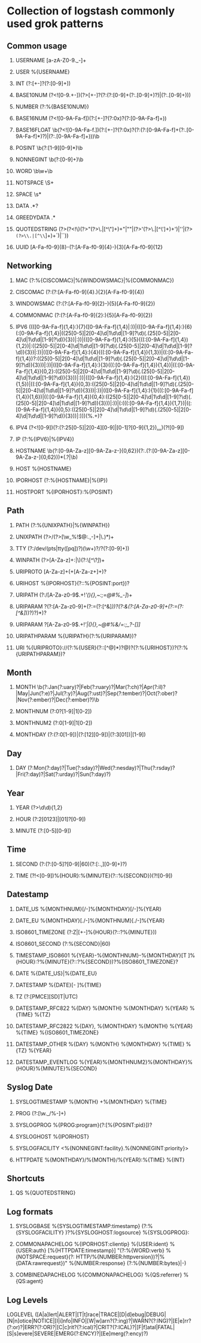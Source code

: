 # Collection of logstash commonly used grok patterns

## Common usage

1. USERNAME [a-zA-Z0-9._-]+

2. USER %{USERNAME}

3. INT (?:[+-]?(?:[0-9]+))

4. BASE10NUM (?<![0-9.+-])(?>[+-]?(?:(?:[0-9]+(?:\.[0-9]+)?)|(?:\.[0-9]+)))

5. NUMBER (?:%{BASE10NUM})

6. BASE16NUM (?<![0-9A-Fa-f])(?:[+-]?(?:0x)?(?:[0-9A-Fa-f]+))

7. BASE16FLOAT \b(?<![0-9A-Fa-f.])(?:[+-]?(?:0x)?(?:(?:[0-9A-Fa-f]+(?:\.[0-9A-Fa-f]*)?)|(?:\.[0-9A-Fa-f]+)))\b

8. POSINT \b(?:[1-9][0-9]*)\b

9. NONNEGINT \b(?:[0-9]+)\b

10. WORD \b\w+\b

11. NOTSPACE \S+

12. SPACE \s*

13. DATA .*?

14. GREEDYDATA .*

15. QUOTEDSTRING (?>(?<!\\)(?>"(?>\\.|[^\\"]+)+"|""|(?>'(?>\\.|[^\\']+)+')|''|(?>`(?>\\.|[^\\`]+)+`)|``))

16. UUID [A-Fa-f0-9]{8}-(?:[A-Fa-f0-9]{4}-){3}[A-Fa-f0-9]{12}

## Networking

1. MAC (?:%{CISCOMAC}|%{WINDOWSMAC}|%{COMMONMAC})

2. CISCOMAC (?:(?:[A-Fa-f0-9]{4}\.){2}[A-Fa-f0-9]{4})

3. WINDOWSMAC (?:(?:[A-Fa-f0-9]{2}-){5}[A-Fa-f0-9]{2})

4. COMMONMAC (?:(?:[A-Fa-f0-9]{2}:){5}[A-Fa-f0-9]{2})

5. IPV6 ((([0-9A-Fa-f]{1,4}:){7}([0-9A-Fa-f]{1,4}|:))|(([0-9A-Fa-f]{1,4}:){6}(:[0-9A-Fa-f]{1,4}|((25[0-5]|2[0-4]\d|1\d\d|[1-9]?\d)(\.(25[0-5]|2[0-4]\d|1\d\d|[1-9]?\d)){3})|:))|(([0-9A-Fa-f]{1,4}:){5}(((:[0-9A-Fa-f]{1,4}){1,2})|:((25[0-5]|2[0-4]\d|1\d\d|[1-9]?\d)(\.(25[0-5]|2[0-4]\d|1\d\d|[1-9]?\d)){3})|:))|(([0-9A-Fa-f]{1,4}:){4}(((:[0-9A-Fa-f]{1,4}){1,3})|((:[0-9A-Fa-f]{1,4})?:((25[0-5]|2[0-4]\d|1\d\d|[1-9]?\d)(\.(25[0-5]|2[0-4]\d|1\d\d|[1-9]?\d)){3}))|:))|(([0-9A-Fa-f]{1,4}:){3}(((:[0-9A-Fa-f]{1,4}){1,4})|((:[0-9A-Fa-f]{1,4}){0,2}:((25[0-5]|2[0-4]\d|1\d\d|[1-9]?\d)(\.(25[0-5]|2[0-4]\d|1\d\d|[1-9]?\d)){3}))|:))|(([0-9A-Fa-f]{1,4}:){2}(((:[0-9A-Fa-f]{1,4}){1,5})|((:[0-9A-Fa-f]{1,4}){0,3}:((25[0-5]|2[0-4]\d|1\d\d|[1-9]?\d)(\.(25[0-5]|2[0-4]\d|1\d\d|[1-9]?\d)){3}))|:))|(([0-9A-Fa-f]{1,4}:){1}(((:[0-9A-Fa-f]{1,4}){1,6})|((:[0-9A-Fa-f]{1,4}){0,4}:((25[0-5]|2[0-4]\d|1\d\d|[1-9]?\d)(\.(25[0-5]|2[0-4]\d|1\d\d|[1-9]?\d)){3}))|:))|(:(((:[0-9A-Fa-f]{1,4}){1,7})|((:[0-9A-Fa-f]{1,4}){0,5}:((25[0-5]|2[0-4]\d|1\d\d|[1-9]?\d)(\.(25[0-5]|2[0-4]\d|1\d\d|[1-9]?\d)){3}))|:)))(%.+)?

6. IPV4 (?<![0-9])(?:(?:25[0-5]|2[0-4][0-9]|[0-1]?[0-9]{1,2})[.](?:25[0-5]|2[0-4][0-9]|[0-1]?[0-9]{1,2})[.](?:25[0-5]|2[0-4][0-9]|[0-1]?[0-9]{1,2})[.](?:25[0-5]|2[0-4][0-9]|[0-1]?[0-9]{1,2}))(?![0-9])

7. IP (?:%{IPV6}|%{IPV4})

8. HOSTNAME \b(?:[0-9A-Za-z][0-9A-Za-z-]{0,62})(?:\.(?:[0-9A-Za-z][0-9A-Za-z-]{0,62}))*(\.?|\b)

9. HOST %{HOSTNAME}

10. IPORHOST (?:%{HOSTNAME}|%{IP})

11. HOSTPORT %{IPORHOST}:%{POSINT}


## Path

1. PATH (?:%{UNIXPATH}|%{WINPATH})

2. UNIXPATH (?>/(?>[\w_%!$@:.,-]+|\\.)*)+

3. TTY (?:/dev/(pts|tty([pq])?)(\w+)?/?(?:[0-9]+))

4. WINPATH (?>[A-Za-z]+:|\\)(?:\\[^\\?*]*)+

5. URIPROTO [A-Za-z]+(\+[A-Za-z+]+)?

6. URIHOST %{IPORHOST}(?::%{POSINT:port})?

7. URIPATH (?:/[A-Za-z0-9$.+!*'(){},~:;=@#%_\-]*)+

8. URIPARAM \?(?:[A-Za-z0-9]+(?:=(?:[^&]*))?(?:&(?:[A-Za-z0-9]+(?:=(?:[^&]*))?)?)*)?

9. URIPARAM \?[A-Za-z0-9$.+!*'|(){},~@#%&/=:;_?\-\[\]]*

10. URIPATHPARAM %{URIPATH}(?:%{URIPARAM})?

11. URI %{URIPROTO}://(?:%{USER}(?::[^@]*)?@)?(?:%{URIHOST})?(?:%{URIPATHPARAM})?


## Month

1. MONTH \b(?:Jan(?:uary)?|Feb(?:ruary)?|Mar(?:ch)?|Apr(?:il)?|May|Jun(?:e)?|Jul(?:y)?|Aug(?:ust)?|Sep(?:tember)?|Oct(?:ober)?|Nov(?:ember)?|Dec(?:ember)?)\b

2. MONTHNUM (?:0?[1-9]|1[0-2])

3. MONTHNUM2 (?:0[1-9]|1[0-2])

4. MONTHDAY (?:(?:0[1-9])|(?:[12][0-9])|(?:3[01])|[1-9])


## Day

1. DAY (?:Mon(?:day)?|Tue(?:sday)?|Wed(?:nesday)?|Thu(?:rsday)?|Fri(?:day)?|Sat(?:urday)?|Sun(?:day)?)


## Year

1. YEAR (?>\d\d){1,2}

2. HOUR (?:2[0123]|[01]?[0-9])

3. MINUTE (?:[0-5][0-9])


## Time

1. SECOND (?:(?:[0-5]?[0-9]|60)(?:[:.,][0-9]+)?)

2. TIME (?!<[0-9])%{HOUR}:%{MINUTE}(?::%{SECOND})(?![0-9])


## Datestamp

1. DATE_US %{MONTHNUM}[/-]%{MONTHDAY}[/-]%{YEAR}

2. DATE_EU %{MONTHDAY}[./-]%{MONTHNUM}[./-]%{YEAR}

3. ISO8601_TIMEZONE (?:Z|[+-]%{HOUR}(?::?%{MINUTE}))

4. ISO8601_SECOND (?:%{SECOND}|60)

5. TIMESTAMP_ISO8601 %{YEAR}-%{MONTHNUM}-%{MONTHDAY}[T ]%{HOUR}:?%{MINUTE}(?::?%{SECOND})?%{ISO8601_TIMEZONE}?

6. DATE %{DATE_US}|%{DATE_EU}

7. DATESTAMP %{DATE}[- ]%{TIME}

8. TZ (?:[PMCE][SD]T|UTC)

9. DATESTAMP_RFC822 %{DAY} %{MONTH} %{MONTHDAY} %{YEAR} %{TIME} %{TZ}

10. DATESTAMP_RFC2822 %{DAY}, %{MONTHDAY} %{MONTH} %{YEAR} %{TIME} %{ISO8601_TIMEZONE}

11. DATESTAMP_OTHER %{DAY} %{MONTH} %{MONTHDAY} %{TIME} %{TZ} %{YEAR}

12. DATESTAMP_EVENTLOG %{YEAR}%{MONTHNUM2}%{MONTHDAY}%{HOUR}%{MINUTE}%{SECOND}


## Syslog Date

1. SYSLOGTIMESTAMP %{MONTH} +%{MONTHDAY} %{TIME}

2. PROG (?:[\w._/%-]+)

3. SYSLOGPROG %{PROG:program}(?:\[%{POSINT:pid}\])?

4. SYSLOGHOST %{IPORHOST}

5. SYSLOGFACILITY <%{NONNEGINT:facility}.%{NONNEGINT:priority}>

6. HTTPDATE %{MONTHDAY}/%{MONTH}/%{YEAR}:%{TIME} %{INT}


## Shortcuts

1. QS %{QUOTEDSTRING}


## Log formats

1. SYSLOGBASE %{SYSLOGTIMESTAMP:timestamp} (?:%{SYSLOGFACILITY} )?%{SYSLOGHOST:logsource} %{SYSLOGPROG}:

2. COMMONAPACHELOG %{IPORHOST:clientip} %{USER:ident} %{USER:auth} \[%{HTTPDATE:timestamp}\] "(?:%{WORD:verb} %{NOTSPACE:request}(?: HTTP/%{NUMBER:httpversion})?|%{DATA:rawrequest})" %{NUMBER:response} (?:%{NUMBER:bytes}|-)

3. COMBINEDAPACHELOG %{COMMONAPACHELOG} %{QS:referrer} %{QS:agent}


## Log Levels

LOGLEVEL ([A|a]lert|ALERT|[T|t]race|TRACE|[D|d]ebug|DEBUG|[N|n]otice|NOTICE|[I|i]nfo|INFO|[W|w]arn?(?:ing)?|WARN?(?:ING)?|[E|e]rr?(?:or)?|ERR?(?:OR)?|[C|c]rit?(?:ical)?|CRIT?(?:ICAL)?|[F|f]atal|FATAL|[S|s]evere|SEVERE|EMERG(?:ENCY)?|[Ee]merg(?:ency)?)

